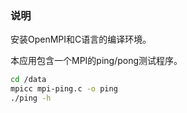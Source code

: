 ### 说明

安装OpenMPI和C语言的编译环境。

本应用包含一个MPI的ping/pong测试程序。

```bash
cd /data
mpicc mpi-ping.c -o ping
./ping -h
```